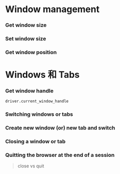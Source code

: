 # Window management

### Get window size

### Set window size

### Get window position

# Windows 和 Tabs

### Get window handle

```py
driver.current_window_handle
```

### Switching windows or tabs

### Create new window (or) new tab and switch

### Closing a window or tab

### Quitting the browser at the end of a session

> close vs quit
